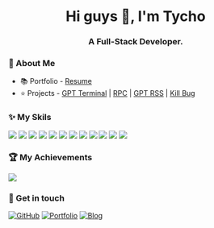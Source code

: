 <h1 align="center">Hi guys 👋, I'm Tycho</h1>
<h3 align="center">A Full-Stack Developer.</h3>

### 🌟 About Me
- 📚 Portfolio - [Resume](https://ltyzzz.com/)
- ⭐ Projects - [GPT Terminal](https://github.com/ltyzzzxxx/gpt-web-terminal) | [RPC](https://github.com/ltyzzzxxx/ltyzzz-rpc) | [GPT RSS](https://github.com/ltyzzzxxx/gpt-rss)  | [Kill Bug](https://github.com/ltyzzzxxx/killbug)

### ✨ My Skils   

![](https://img.shields.io/badge/-Java-4C7491?style=flat-square&logo=java&logoColor=fff)
![](https://img.shields.io/badge/-Spring-5FB832?style=flat-square&logo=Spring&logoColor=fff)
![](https://img.shields.io/badge/-Python-3e74a2?style=flat-square&logo=Python&logoColor=fff)
![](https://img.shields.io/badge/-Go-77BBE2?style=flat-square&logo=Go&logoColor=fff)
![](https://img.shields.io/badge/-Node.js-339933?style=flat-square&logo=Node.js&logoColor=fff)
![](https://img.shields.io/badge/-Vue-4fc08d?style=flat-square&logo=Vue.js&logoColor=fff)
![](https://img.shields.io/badge/-React-2d98ce?style=flat-square&logo=React&logoColor=fff)
![](https://img.shields.io/badge/-Docker-2496ED?style=flat-square&logo=Docker&logoColor=fff)
![](https://img.shields.io/badge/-Linux-000000?style=flat-square&logo=Linux&logoColor=fff)
![](https://img.shields.io/badge/-MySQL-4479A1?style=flat-square&logo=MySQL&logoColor=fff)
![](https://img.shields.io/badge/-Redis-DC382D?style=flat-square&logo=Redis&logoColor=fff)
![](https://img.shields.io/badge/-Git-E84E31?style=flat-square&logo=Git&logoColor=fff)

### 🏆 My Achievements

<a href="#">
  <img src="https://github-readme-stats.vercel.app/api?username=tychozzz&count_private=true&show_icons=true" />
</a>

### 🎉 Get in touch

[![GitHub](https://img.shields.io/badge/GitHub-grey?logo=github)](https://github.com/tychozzz)
[![Portfolio](https://img.shields.io/badge/Portfolio-black?logo=blog)](https://ltyzzz.com)
[![Blog](https://img.shields.io/badge/Blog-blue?logo=blog)](https://ltyzzzxxx.github.io/)
